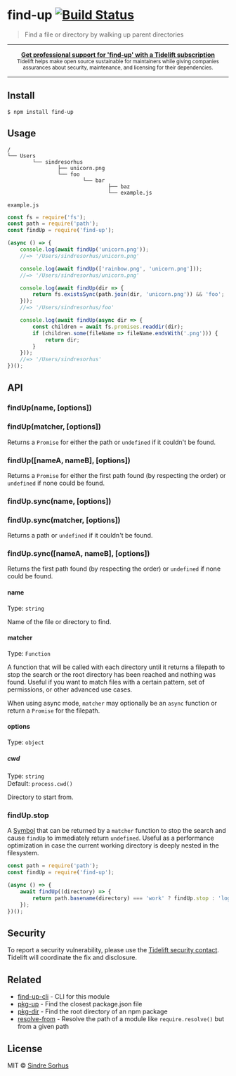 # find-up [![Build Status](https://travis-ci.org/sindresorhus/find-up.svg?branch=master)](https://travis-ci.org/sindresorhus/find-up)

> Find a file or directory by walking up parent directories

---

<div align="center">
	<b>
		<a href="https://tidelift.com/subscription/pkg/npm-find-up?utm_source=npm-find-up&utm_medium=referral&utm_campaign=readme">Get professional support for 'find-up' with a Tidelift subscription</a>
	</b>
	<br>
	<sub>
		Tidelift helps make open source sustainable for maintainers while giving companies<br>assurances about security, maintenance, and licensing for their dependencies.
	</sub>
</div>

---

## Install

```
$ npm install find-up
```


## Usage

```
/
└── Users
		└── sindresorhus
				├── unicorn.png
				└── foo
						└── bar
								├── baz
								└── example.js
```

`example.js`

```js
const fs = require('fs');
const path = require('path');
const findUp = require('find-up');

(async () => {
	console.log(await findUp('unicorn.png'));
	//=> '/Users/sindresorhus/unicorn.png'

	console.log(await findUp(['rainbow.png', 'unicorn.png']));
	//=> '/Users/sindresorhus/unicorn.png'

	console.log(await findUp(dir => {
		return fs.existsSync(path.join(dir, 'unicorn.png')) && 'foo';
	}));
	//=> '/Users/sindresorhus/foo'

	console.log(await findUp(async dir => {
		const children = await fs.promises.readdir(dir);
		if (children.some(fileName => fileName.endsWith('.png'))) {
			return dir;
		}
	}));
	//=> '/Users/sindresorhus'
})();
```


## API


### findUp(name, [options])
### findUp(matcher, [options])

Returns a `Promise` for either the path or `undefined` if it couldn't be found.

### findUp([nameA, nameB], [options])

Returns a `Promise` for either the first path found (by respecting the order) or `undefined` if none could be found.

### findUp.sync(name, [options])
### findUp.sync(matcher, [options])

Returns a path or `undefined` if it couldn't be found.

### findUp.sync([nameA, nameB], [options])

Returns the first path found (by respecting the order) or `undefined` if none could be found.

#### name

Type: `string`

Name of the file or directory to find.

#### matcher

Type: `Function`

A function that will be called with each directory until it returns a filepath to stop the search or the root directory has been reached and nothing was found. Useful if you want to match files with a certain pattern, set of permissions, or other advanced use cases.

When using async mode, `matcher` may optionally be an `async` function or return a `Promise` for the filepath.

#### options

Type: `object`

##### cwd

Type: `string`<br>
Default: `process.cwd()`

Directory to start from.

### findUp.stop

A [Symbol](https://developer.mozilla.org/en-US/docs/Web/JavaScript/Reference/Global_Objects/Symbol) that can be returned by a `matcher` function to stop the search and cause `findUp` to immediately return `undefined`. Useful as a performance optimization in case the current working directory is deeply nested in the filesystem.

```js
const path = require('path');
const findUp = require('find-up');

(async () => {
	await findUp((directory) => {
		return path.basename(directory) === 'work' ? findUp.stop : 'logo.png';
	});
})();
```

## Security

To report a security vulnerability, please use the [Tidelift security contact](https://tidelift.com/security). Tidelift will coordinate the fix and disclosure.


## Related

- [find-up-cli](https://github.com/sindresorhus/find-up-cli) - CLI for this module
- [pkg-up](https://github.com/sindresorhus/pkg-up) - Find the closest package.json file
- [pkg-dir](https://github.com/sindresorhus/pkg-dir) - Find the root directory of an npm package
- [resolve-from](https://github.com/sindresorhus/resolve-from) - Resolve the path of a module like `require.resolve()` but from a given path


## License

MIT © [Sindre Sorhus](https://sindresorhus.com)
